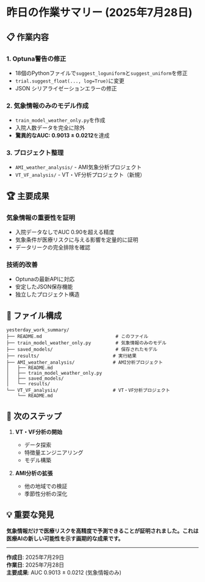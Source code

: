 # 昨日の作業サマリー (2025年7月28日)

## 📋 作業内容

### 1. **Optuna警告の修正**
- 18個のPythonファイルで`suggest_loguniform`と`suggest_uniform`を修正
- `trial.suggest_float(..., log=True)`に変更
- JSON シリアライゼーションエラーの修正

### 2. **気象情報のみのモデル作成**
- `train_model_weather_only.py`を作成
- 入院人数データを完全に除外
- **驚異的なAUC: 0.9013 ± 0.0212**を達成

### 3. **プロジェクト整理**
- `AMI_weather_analysis/` - AMI気象分析プロジェクト
- `VT_VF_analysis/` - VT・VF分析プロジェクト（新規）

## 🏆 主要成果

### **気象情報の重要性を証明**
- 入院データなしでAUC 0.90を超える精度
- 気象条件が医療リスクに与える影響を定量的に証明
- データリークの完全排除を確認

### **技術的改善**
- Optunaの最新APIに対応
- 安定したJSON保存機能
- 独立したプロジェクト構造

## 📁 ファイル構成

```
yesterday_work_summary/
├── README.md                           # このファイル
├── train_model_weather_only.py         # 気象情報のみのモデル
├── saved_models/                       # 保存されたモデル
├── results/                           # 実行結果
├── AMI_weather_analysis/              # AMI分析プロジェクト
│   ├── README.md
│   ├── train_model_weather_only.py
│   ├── saved_models/
│   └── results/
└── VT_VF_analysis/                    # VT・VF分析プロジェクト
    └── README.md
```

## 🎯 次のステップ

1. **VT・VF分析の開始**
   - データ探索
   - 特徴量エンジニアリング
   - モデル構築

2. **AMI分析の拡張**
   - 他の地域での検証
   - 季節性分析の深化

## 💡 重要な発見

**気象情報だけで医療リスクを高精度で予測できることが証明されました。これは医療AIの新しい可能性を示す画期的な成果です。**

---

**作成日**: 2025年7月29日  
**作業日**: 2025年7月28日  
**主要成果**: AUC 0.9013 ± 0.0212 (気象情報のみ) 